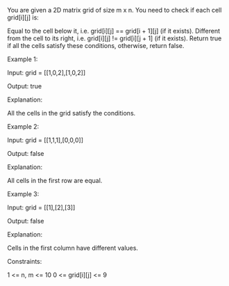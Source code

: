 You are given a 2D matrix grid of size m x n. You need to check if each cell grid[i][j] is:

Equal to the cell below it, i.e. grid[i][j] == grid[i + 1][j] (if it exists).
Different from the cell to its right, i.e. grid[i][j] != grid[i][j + 1] (if it exists).
Return true if all the cells satisfy these conditions, otherwise, return false.

 

Example 1:

Input: grid = [[1,0,2],[1,0,2]]

Output: true

Explanation:



All the cells in the grid satisfy the conditions.

Example 2:

Input: grid = [[1,1,1],[0,0,0]]

Output: false

Explanation:



All cells in the first row are equal.

Example 3:

Input: grid = [[1],[2],[3]]

Output: false

Explanation:



Cells in the first column have different values.

 

Constraints:

1 <= n, m <= 10
0 <= grid[i][j] <= 9